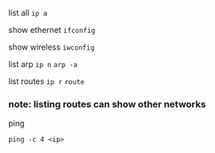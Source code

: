list all
`ip a`

show ethernet
`ifconfig`

show wireless
`iwconfig`

list arp
`ip n`
`arp -a`

list routes
`ip r`
`route`

### note: listing routes can show other networks

ping

`ping -c 4 <ip>`


